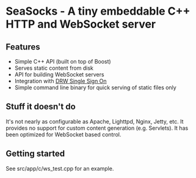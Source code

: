 SeaSocks - A tiny embeddable C++ HTTP and WebSocket server
==========================================================

Features
--------
*   Simple C++ API (built on top of Boost)
*   Serves static content from disk
*   API for building WebSocket servers
*   Integration with [DRW Single Sign On](http://go/sso)
*   Simple command line binary for quick serving of static files only

Stuff it doesn't do
-------------------
It's not nearly as configurable as Apache, Lighttpd, Nginx, Jetty, etc.
It provides no support for custom content generation (e.g. Servlets).
It has been optimized for WebSocket based control.

Getting started
---------------
See src/app/c/ws_test.cpp for an example.

